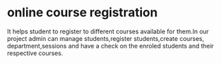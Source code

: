 # online course registration
It helps student to register to different courses available for them.In our project admin can manage students,register students,create courses, department,sessions and have a check on the enroled students and their respective courses.
